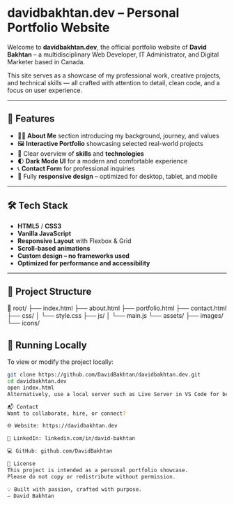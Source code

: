 # davidbakhtan.dev – Personal Portfolio Website

Welcome to **davidbakhtan.dev**, the official portfolio website of **David Bakhtan** – a multidisciplinary Web Developer, IT Administrator, and Digital Marketer based in Canada.

This site serves as a showcase of my professional work, creative projects, and technical skills — all crafted with attention to detail, clean code, and a focus on user experience.

---

## 🌟 Features

- 🧑‍💻 **About Me** section introducing my background, journey, and values
- 🖼️ **Interactive Portfolio** showcasing selected real-world projects
- 💼 Clear overview of **skills** and **technologies**
- 🌓 **Dark Mode UI** for a modern and comfortable experience
- 📞 **Contact Form** for professional inquiries
- 📱 Fully **responsive design** – optimized for desktop, tablet, and mobile

---

## 🛠️ Tech Stack

- **HTML5** / **CSS3**
- **Vanilla JavaScript**
- **Responsive Layout** with Flexbox & Grid
- **Scroll-based animations**
- **Custom design – no frameworks used**
- **Optimized for performance and accessibility**

---

## 📁 Project Structure

📂 root/
├── index.html
├── about.html
├── portfolio.html
├── contact.html
├── css/
│ └── style.css
├── js/
│ └── main.js
└── assets/
├── images/
└── icons/

## 🚀 Running Locally

To view or modify the project locally:

```bash
git clone https://github.com/DavidBakhtan/davidbakhtan.dev.git
cd davidbakhtan.dev
open index.html
Alternatively, use a local server such as Live Server in VS Code for best results.

📬 Contact
Want to collaborate, hire, or connect?

🌐 Website: https://davidbakhtan.dev

💼 LinkedIn: linkedin.com/in/david-bakhtan

💻 GitHub: github.com/DavidBakhtan

📣 License
This project is intended as a personal portfolio showcase.
Please do not copy or redistribute without permission.

💡 Built with passion, crafted with purpose.
— David Bakhtan

